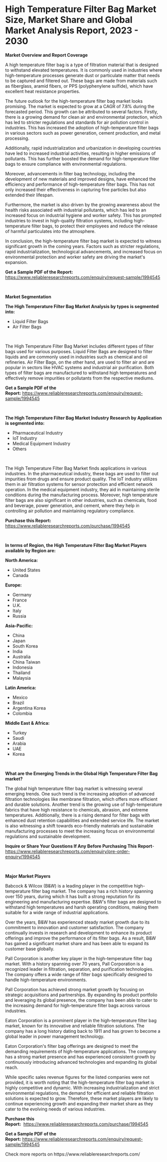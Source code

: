 <p><h1>High Temperature Filter Bag Market Size, Market Share and Global Market Analysis Report, 2023 - 2030</h1></p><p><strong>Market Overview and Report Coverage</strong></p>
<p><p>A high temperature filter bag is a type of filtration material that is designed to withstand elevated temperatures. It is commonly used in industries where high-temperature processes generate dust or particulate matter that needs to be captured and filtered out. These bags are made from materials such as fiberglass, aramid fibers, or PPS (polyphenylene sulfide), which have excellent heat resistance properties.</p><p>The future outlook for the high-temperature filter bag market looks promising. The market is expected to grow at a CAGR of 7.8% during the forecasted period. This growth can be attributed to several factors. Firstly, there is a growing demand for clean air and environmental protection, which has led to stricter regulations and standards for air pollution control in industries. This has increased the adoption of high-temperature filter bags in various sectors such as power generation, cement production, and metal processing.</p><p>Additionally, rapid industrialization and urbanization in developing countries have led to increased industrial activities, resulting in higher emissions of pollutants. This has further boosted the demand for high-temperature filter bags to ensure compliance with environmental regulations.</p><p>Moreover, advancements in filter bag technology, including the development of new materials and improved designs, have enhanced the efficiency and performance of high-temperature filter bags. This has not only increased their effectiveness in capturing fine particles but also extended their lifespan.</p><p>Furthermore, the market is also driven by the growing awareness about the health risks associated with industrial pollutants, which has led to an increased focus on industrial hygiene and worker safety. This has prompted industries to invest in high-quality filtration systems, including high-temperature filter bags, to protect their employees and reduce the release of harmful particulates into the atmosphere.</p><p>In conclusion, the high-temperature filter bag market is expected to witness significant growth in the coming years. Factors such as stricter regulations, rapid industrialization, technological advancements, and increased focus on environmental protection and worker safety are driving the market's expansion.</p></p>
<p><strong>Get a Sample PDF of the Report:</strong> <a href="https://www.reliableresearchreports.com/enquiry/request-sample/1994545">https://www.reliableresearchreports.com/enquiry/request-sample/1994545</a></p>
<p>&nbsp;</p>
<p><strong>Market Segmentation</strong></p>
<p><strong>The High Temperature Filter Bag Market Analysis by types is segmented into:</strong></p>
<p><ul><li>Liquid Filter Bags</li><li>Air Filter Bags</li></ul></p>
<p>&nbsp;</p>
<p><p>The High Temperature Filter Bag Market includes different types of filter bags used for various purposes. Liquid Filter Bags are designed to filter liquids and are commonly used in industries such as chemical and oil refineries. Air Filter Bags, on the other hand, are used to filter air and are popular in sectors like HVAC systems and industrial air purification. Both types of filter bags are manufactured to withstand high temperatures and effectively remove impurities or pollutants from the respective mediums.</p></p>
<p><strong>Get a Sample PDF of the Report:</strong>&nbsp;<a href="https://www.reliableresearchreports.com/enquiry/request-sample/1994545">https://www.reliableresearchreports.com/enquiry/request-sample/1994545</a></p>
<p>&nbsp;</p>
<p><strong>The High Temperature Filter Bag Market Industry Research by Application is segmented into:</strong></p>
<p><ul><li>Pharmaceutical Industry</li><li>IoT Industry</li><li>Medical Equipment Industry</li><li>Others</li></ul></p>
<p>&nbsp;</p>
<p><p>The High Temperature Filter Bag Market finds applications in various industries. In the pharmaceutical industry, these bags are used to filter out impurities from drugs and ensure product quality. The IoT industry utilizes them in air filtration systems for sensor protection and efficient network operation. In the medical equipment industry, they aid in maintaining sterile conditions during the manufacturing process. Moreover, high temperature filter bags are also significant in other industries, such as chemicals, food and beverage, power generation, and cement, where they help in controlling air pollution and maintaining regulatory compliance.</p></p>
<p><strong>Purchase this Report:</strong>&nbsp; <a href="https://www.reliableresearchreports.com/purchase/1994545">https://www.reliableresearchreports.com/purchase/1994545</a></p>
<p>&nbsp;</p>
<p><strong>In terms of Region, the High Temperature Filter Bag Market Players available by Region are:</strong></p>
<p>
    <p> <strong> North America: </strong>
        <ul>
            <li>United States</li>
            <li>Canada</li>
        </ul>
        </p> 
    <p> <strong> Europe: </strong>
        <ul>
            <li>Germany</li>
            <li>France</li>
            <li>U.K.</li>
            <li>Italy</li>
            <li>Russia</li>
        </ul>
        </p> 
    <p> <strong> Asia-Pacific: </strong>
        <ul>
            <li>China</li>
            <li>Japan</li>
            <li>South Korea</li>
            <li>India</li>
            <li>Australia</li>
            <li>China Taiwan</li>
            <li>Indonesia</li>
            <li>Thailand</li>
            <li>Malaysia</li>
        </ul>
        </p> 
    <p> <strong> Latin America: </strong>
        <ul>
            <li>Mexico</li>
            <li>Brazil</li>
            <li>Argentina Korea</li>
            <li>Colombia</li>
        </ul>
        </p> 
    <p> <strong> Middle East & Africa: </strong>
        <ul>
            <li>Turkey</li>
            <li>Saudi</li>
            <li>Arabia</li>
            <li>UAE</li>
            <li>Korea</li>
        </ul>
    </p>
    </p>
<p>&nbsp;</p>
<p><strong>What are the Emerging Trends in the Global High Temperature Filter Bag market?</strong></p>
<p><p>The global high temperature filter bag market is witnessing several emerging trends. One such trend is the increasing adoption of advanced filtration technologies like membrane filtration, which offers more efficient and durable solutions. Another trend is the growing use of high-temperature fabrics that have high resistance to chemicals, abrasion, and extreme temperatures. Additionally, there is a rising demand for filter bags with enhanced dust retention capabilities and extended service life. The market is also witnessing a shift towards eco-friendly materials and sustainable manufacturing processes to meet the increasing focus on environmental regulations and sustainable development.</p></p>
<p><strong>Inquire or Share Your Questions If Any Before Purchasing This Report</strong>- <a href="https://www.reliableresearchreports.com/enquiry/pre-order-enquiry/1994545">https://www.reliableresearchreports.com/enquiry/pre-order-enquiry/1994545</a></p>
<p>&nbsp;</p>
<p><strong>Major Market Players</strong></p>
<p><p>Babcock & Wilcox (B&W) is a leading player in the competitive high-temperature filter bag market. The company has a rich history spanning over 150 years, during which it has built a strong reputation for its engineering and manufacturing expertise. B&W's filter bags are designed to withstand high temperatures and harsh operating conditions, making them suitable for a wide range of industrial applications.</p><p>Over the years, B&W has experienced steady market growth due to its commitment to innovation and customer satisfaction. The company continually invests in research and development to enhance its product offerings and improve the performance of its filter bags. As a result, B&W has gained a significant market share and has been able to expand its customer base globally.</p><p>Pall Corporation is another key player in the high-temperature filter bag market. With a history spanning over 70 years, Pall Corporation is a recognized leader in filtration, separation, and purification technologies. The company offers a wide range of filter bags specifically designed to handle high-temperature environments.</p><p>Pall Corporation has achieved strong market growth by focusing on strategic acquisitions and partnerships. By expanding its product portfolio and leveraging its global presence, the company has been able to cater to the increasing demand for high-temperature filter bags across various industries.</p><p>Eaton Corporation is a prominent player in the high-temperature filter bag market, known for its innovative and reliable filtration solutions. The company has a long history dating back to 1911 and has grown to become a global leader in power management technology.</p><p>Eaton Corporation's filter bag offerings are designed to meet the demanding requirements of high-temperature applications. The company has a strong market presence and has experienced consistent growth by continuously introducing advanced technologies and expanding its global reach.</p><p>While specific sales revenue figures for the listed companies were not provided, it is worth noting that the high-temperature filter bag market is highly competitive and dynamic. With increasing industrialization and strict environmental regulations, the demand for efficient and reliable filtration solutions is expected to grow. Therefore, these market players are likely to continue experiencing growth and expanding their market share as they cater to the evolving needs of various industries.</p></p>
<p><strong>Purchase this Report:</strong>&nbsp;&nbsp;<a href="https://www.reliableresearchreports.com/purchase/1994545">https://www.reliableresearchreports.com/purchase/1994545</a></p>
<p></p>
<p><strong>Get a Sample PDF of the Report:</strong>&nbsp;<a href="https://www.reliableresearchreports.com/enquiry/request-sample/1994545">https://www.reliableresearchreports.com/enquiry/request-sample/1994545</a></p>
<p>Check more reports on https://www.reliableresearchreports.com/</p>